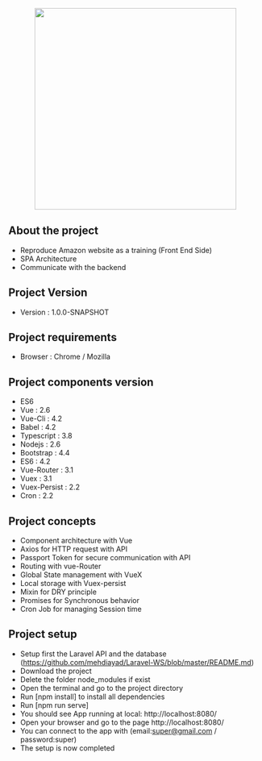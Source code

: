 <p align="center"><img src="https://upload.wikimedia.org/wikipedia/commons/9/95/Vue.js_Logo_2.svg" width="400"></p>

## About the project

- Reproduce Amazon website as a training (Front End Side)
- SPA Architecture
- Communicate with the backend

## Project Version

- Version : 1.0.0-SNAPSHOT

## Project requirements

- Browser : Chrome / Mozilla

## Project components version

- ES6
- Vue : 2.6
- Vue-Cli : 4.2
- Babel : 4.2
- Typescript : 3.8
- Nodejs : 2.6
- Bootstrap : 4.4
- ES6 : 4.2
- Vue-Router : 3.1
- Vuex : 3.1
- Vuex-Persist : 2.2
- Cron : 2.2

## Project concepts

- Component architecture with Vue
- Axios for HTTP request with API
- Passport Token for secure communication with API
- Routing with vue-Router
- Global State management with VueX
- Local storage with Vuex-persist
- Mixin for DRY principle
- Promises for Synchronous behavior
- Cron Job for managing Session time

## Project setup

- Setup first the  Laravel API and the database (https://github.com/mehdiayad/Laravel-WS/blob/master/README.md)
- Download the project
- Delete the folder node_modules if exist
- Open the terminal and go to the project directory
- Run [npm install] to install all dependencies
- Run [npm run serve]
- You should see App running at local: http://localhost:8080/ 
- Open your browser and go to the page http://localhost:8080/
- You can connect to the app with (email:super@gmail.com / password:super)
- The setup is now completed
